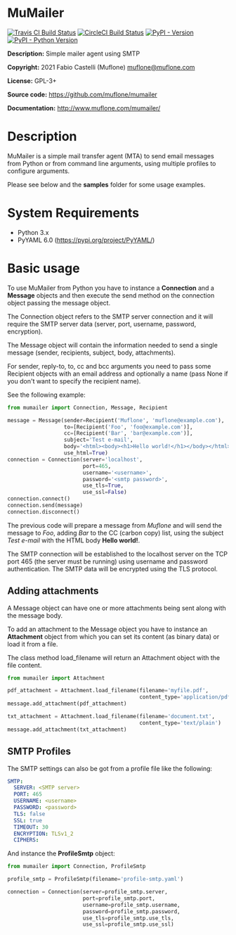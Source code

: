 # MuMailer
[![Travis CI Build Status](https://img.shields.io/travis/com/muflone/mumailer/master.svg)](https://www.travis-ci.com/github/muflone/mumailer)
[![CircleCI Build Status](https://img.shields.io/circleci/project/github/muflone/mumailer/master.svg)](https://circleci.com/gh/muflone/mumailer)
[![PyPI - Version](https://img.shields.io/pypi/v/MuMailer.svg)](https://pypi.org/project/MuMailer/)
[![PyPI - Python Version](https://img.shields.io/pypi/pyversions/MuMailer.svg)](https://pypi.org/project/MuMailer/)

**Description:** Simple mailer agent using SMTP

**Copyright:** 2021 Fabio Castelli (Muflone) <muflone@muflone.com>

**License:** GPL-3+

**Source code:** https://github.com/muflone/mumailer

**Documentation:** http://www.muflone.com/mumailer/

# Description

MuMailer is a simple mail transfer agent (MTA) to send email messages
from Python or from command line arguments, using multiple profiles to
configure arguments.

Please see below and the **samples** folder for some usage examples.

# System Requirements

* Python 3.x
* PyYAML 6.0 (https://pypi.org/project/PyYAML/)

# Basic usage

To use MuMailer from Python you have to instance a **Connection** and a
**Message** objects and then execute the send method on the connection
object passing the message object.

The Connection object refers to the SMTP server connection and it will require
the SMTP server data (server, port, username, password, encryption).

The Message object will contain the information needed to send a single message
(sender, recipients, subject, body, attachments).

For sender, reply-to, to, cc and bcc arguments you need to pass some
Recipient objects with an email address and optionally a name (pass None if you
don't want to specify the recipient name).

See the following example:

```python
from mumailer import Connection, Message, Recipient

message = Message(sender=Recipient('Muflone', 'muflone@example.com'),
                  to=[Recipient('Foo', 'foo@example.com')],
                  cc=[Recipient('Bar', 'bar@example.com')],
                  subject='Test e-mail',
                  body='<html><body><h1>Hello world!</h1></body></html>',
                  use_html=True)
connection = Connection(server='localhost',
                        port=465,
                        username='<username>',
                        password='<smtp password>',
                        use_tls=True,
                        use_ssl=False)
connection.connect()
connection.send(message)
connection.disconnect()
```

The previous code will prepare a message from *Muflone* and will send the
message to *Foo*, adding *Bar* to the CC (carbon copy) list, using the subject
*Test e-mail* with the HTML body **Hello world!**.

The SMTP connection will be established to the localhost server on the TCP port
465 (the server must be running) using username and password authentication.
The SMTP data will be encrypted using the TLS protocol.

## Adding attachments

A Message object can have one or more attachments being sent along with the
message body.

To add an attachment to the Message object you have to instance an
**Attachment** object from which you can set its content (as binary data) or
load it from a file.

The class method load_filename will return an Attachment object with the file
content.

```python
from mumailer import Attachment

pdf_attachment = Attachment.load_filename(filename='myfile.pdf',
                                          content_type='application/pdf')
message.add_attachment(pdf_attachment)

txt_attachment = Attachment.load_filename(filename='document.txt',
                                          content_type='text/plain')
message.add_attachment(txt_attachment)
```

## SMTP Profiles

The SMTP settings can also be got from a profile file like the following:

```yaml
SMTP:
  SERVER: <SMTP server>
  PORT: 465
  USERNAME: <username>
  PASSWORD: <password>
  TLS: false
  SSL: true
  TIMEOUT: 30
  ENCRYPTION: TLSv1_2
  CIPHERS:
```

And instance the **ProfileSmtp** object:

```python
from mumailer import Connection, ProfileSmtp

profile_smtp = ProfileSmtp(filename='profile-smtp.yaml')

connection = Connection(server=profile_smtp.server,
                        port=profile_smtp.port,
                        username=profile_smtp.username,
                        password=profile_smtp.password,
                        use_tls=profile_smtp.use_tls,
                        use_ssl=profile_smtp.use_ssl)
```
